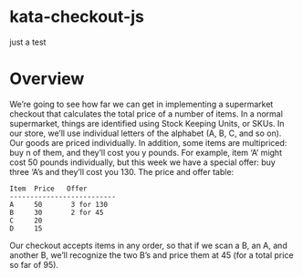 # kata-checkout-js
just a test

# Overview

We’re going to see how far we can get in implementing a supermarket checkout that
calculates the total price of a number of items. In a normal supermarket,
things are identified using Stock Keeping Units, or SKUs. In our store,
we’ll use individual letters of the alphabet (A, B, C, and so on).
Our goods are priced individually. In addition, some items are multipriced:
buy n of them, and they’ll cost you y pounds. For example, item ‘A’ might cost
50 pounds individually, but this week we have a special offer: buy three ‘A’s and
they’ll cost you 130. The price and offer table:


    Item  Price   Offer
    --------------------------
    A     50       3 for 130
    B     30       2 for 45
    C     20
    D     15

Our checkout accepts items in any order, so that if we scan a B, an A, and
another B, we’ll recognize the two B’s and price them at 45
(for a total price so far of 95).